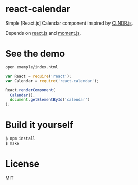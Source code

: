 # react-calendar

Simple [React.js] Calendar component inspired by [CLNDR.js]().

Depends on [react.js]() and [moment.js]().

# See the demo
```
open example/index.html
```

```js
var React = require('react');
var Calendar = require('react-calendar');

React.renderComponent(
  Calendar(),
  document.getElementById('calendar')
);
```


# Build it yourself

```bash
$ npm install
$ make
```

# License
MIT
